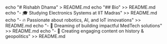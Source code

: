 echo "# Rishabh Dhama" > README.md 
echo "## Bio" >> README.md 
echo "- 🎓 Studying Electronics Systems at IIT Madras" >> README.md 
echo "- 🔥 Passionate about robotics, AI, and IoT innovations" >> README.md 
echo "- 🌟 Dreaming of building impactful MedTech solutions" >> README.md 
echo "- 🎥 Creating engaging content on history & geopolitics" >> README.md 
